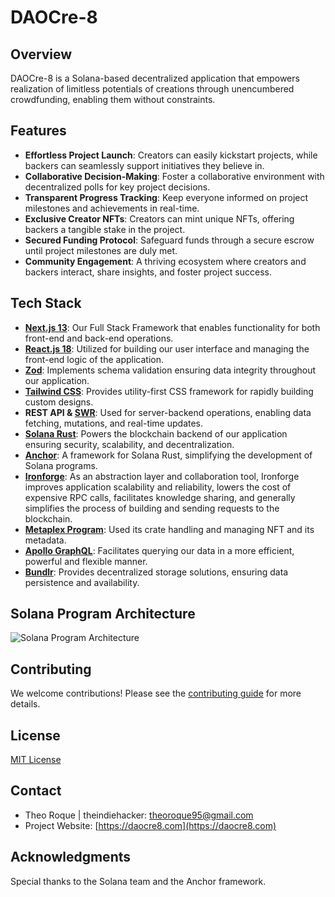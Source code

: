 # DAOCre-8

## Overview

DAOCre-8 is a Solana-based decentralized application that empowers realization of limitless potentials of creations through unencumbered crowdfunding, enabling them without constraints.

## Features

- **Effortless Project Launch**: Creators can easily kickstart projects, while backers can seamlessly support initiatives they believe in.
- **Collaborative Decision-Making**: Foster a collaborative environment with decentralized polls for key project decisions.
- **Transparent Progress Tracking**: Keep everyone informed on project milestones and achievements in real-time.
- **Exclusive Creator NFTs**: Creators can mint unique NFTs, offering backers a tangible stake in the project.
- **Secured Funding Protocol**: Safeguard funds through a secure escrow until project milestones are duly met.
- **Community Engagement**: A thriving ecosystem where creators and backers interact, share insights, and foster project success.

## Tech Stack

- [**Next.js 13**](https://nextjs.org/): Our Full Stack Framework that enables functionality for both front-end and back-end operations.
- [**React.js 18**](https://reactjs.org/): Utilized for building our user interface and managing the front-end logic of the application.
- [**Zod**](https://github.com/colinhacks/zod): Implements schema validation ensuring data integrity throughout our application.
- [**Tailwind CSS**](https://tailwindcss.com/): Provides utility-first CSS framework for rapidly building custom designs.
- **REST API & [SWR](https://swr.vercel.app/)**: Used for server-backend operations, enabling data fetching, mutations, and real-time updates.
- [**Solana Rust**](https://solana.com/): Powers the blockchain backend of our application ensuring security, scalability, and decentralization.
- [**Anchor**](https://project-serum.github.io/anchor/): A framework for Solana Rust, simplifying the development of Solana programs.
- [**Ironforge**](https://www.ironforge.cloud/): As an abstraction layer and collaboration tool, Ironforge improves application scalability and reliability, lowers the cost of expensive RPC calls, facilitates knowledge sharing, and generally simplifies the process of building and sending requests to the blockchain.
- [**Metaplex Program**](https://github.com/metaplex-foundation/metaplex): Used its crate handling and managing NFT and its metadata.
- [**Apollo GraphQL**](https://www.apollographql.com/): Facilitates querying our data in a more efficient, powerful and flexible manner.
- [**Bundlr**](https://getbundlr.com/): Provides decentralized storage solutions, ensuring data persistence and availability.

## Solana Program Architecture

![Solana Program Architecture](https://demo.daocre8.com/assets/architecture.jpg)

## Contributing

We welcome contributions! Please see the [contributing guide](CONTRIBUTING.md) for more details.

## License

[MIT License](LICENSE)

## Contact

- Theo Roque | theindiehacker: theoroque95@gmail.com
- Project Website: [https://daocre8.com](https://daocre8.com)

## Acknowledgments

Special thanks to the Solana team and the Anchor framework.
